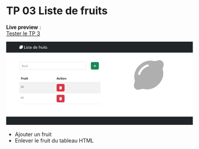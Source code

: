 # TP 03 Liste de fruits
**Live preview**  :    
[Tester le TP 3](https://www.sevenvalley.fr/tp-javascript/tp5)
    
![alt text](../tp3.webp)


- Ajouter un fruit 
- Enlever le fruit du tableau HTML